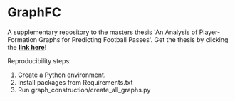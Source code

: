 # GraphFC
A supplementary repository to the masters thesis 'An Analysis of Player-Formation Graphs for Predicting Football Passes'. Get the thesis by clicking the **[link here](https://repozitorij.uni-lj.si/Dokument.php?id=195768&lang=slv)!**

Reproducibility steps:
1. Create a Python environment.
2. Install packages from Requirements.txt
3. Run graph_construction/create_all_graphs.py
